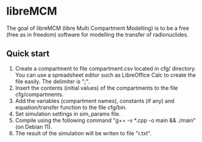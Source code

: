 # libreMCM

The goal of libreMCM (libre Multi Compartment Modelling) is to be a free (free as in freedom) software for modelling the transfer of radionuclides.

## Quick start

1. Create a compartment to file compartment.csv located in cfg/ directory. You can use a spreadsheet editor such as LibreOffice Calc to create the file easily. The delimiter is ";".
2. Insert the contents (initial values) of the compartments to the file cfg/compartments.
3. Add the variables (compartment names), constants (if any) and equation/transfer function to the file cfg/bin.
4. Set simulation settings in sim_params file.
5. Compile using the following command "g++ -v *.cpp -o main && ./main" (on Debian 11).
6. The result of the simulation will be writen to file "r.txt".
